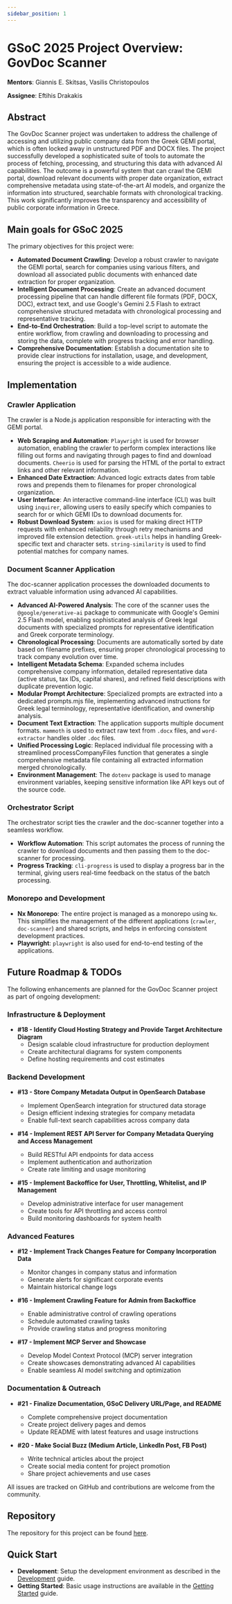 ```yaml
---
sidebar_position: 1
---
```


# GSoC 2025 Project Overview: GovDoc Scanner

**Mentors**: Giannis E. Skitsas, Vasilis Christopoulos

**Assignee**: Eftihis Drakakis

## Abstract

The GovDoc Scanner project was undertaken to address the challenge of accessing and utilizing public company data from the Greek GEMI portal, which is often locked away in unstructured PDF and DOCX files. The project successfully developed a sophisticated suite of tools to automate the process of fetching, processing, and structuring this data with advanced AI capabilities. The outcome is a powerful system that can crawl the GEMI portal, download relevant documents with proper date organization, extract comprehensive metadata using state-of-the-art AI models, and organize the information into structured, searchable formats with chronological tracking. This work significantly improves the transparency and accessibility of public corporate information in Greece.

## Main goals for GSoC 2025

The primary objectives for this project were:

- **Automated Document Crawling**: Develop a robust crawler to navigate the GEMI portal, search for companies using various filters, and download all associated public documents with enhanced date extraction for proper organization.
- **Intelligent Document Processing**: Create an advanced document processing pipeline that can handle different file formats (PDF, DOCX, DOC), extract text, and use Google's Gemini 2.5 Flash to extract comprehensive structured metadata with chronological processing and representative tracking.
- **End-to-End Orchestration**: Build a top-level script to automate the entire workflow, from crawling and downloading to processing and storing the data, complete with progress tracking and error handling.
- **Comprehensive Documentation**: Establish a documentation site to provide clear instructions for installation, usage, and development, ensuring the project is accessible to a wide audience.

## Implementation

### Crawler Application

The crawler is a Node.js application responsible for interacting with the GEMI portal.

- **Web Scraping and Automation**: `Playwright` is used for browser automation, enabling the crawler to perform complex interactions like filling out forms and navigating through pages to find and download documents. `Cheerio` is used for parsing the HTML of the portal to extract links and other relevant information.
- **Enhanced Date Extraction**: Advanced logic extracts dates from table rows and prepends them to filenames for proper chronological organization.
- **User Interface**: An interactive command-line interface (CLI) was built using `inquirer`, allowing users to easily specify which companies to search for or which GEMI IDs to download documents for.
- **Robust Download System**: `axios` is used for making direct HTTP requests with enhanced reliability through retry mechanisms and improved file extension detection. `greek-utils` helps in handling Greek-specific text and character sets. `string-similarity` is used to find potential matches for company names.

### Document Scanner Application

The doc-scanner application processes the downloaded documents to extract valuable information using advanced AI capabilities.

- **Advanced AI-Powered Analysis**: The core of the scanner uses the `@google/generative-ai` package to communicate with Google's Gemini 2.5 Flash model, enabling sophisticated analysis of Greek legal documents with specialized prompts for representative identification and Greek corporate terminology.
- **Chronological Processing**: Documents are automatically sorted by date based on filename prefixes, ensuring proper chronological processing to track company evolution over time.
- **Intelligent Metadata Schema**: Expanded schema includes comprehensive company information, detailed representative data (active status, tax IDs, capital shares), and refined field descriptions with duplicate prevention logic.
- **Modular Prompt Architecture**: Specialized prompts are extracted into a dedicated prompts.mjs file, implementing advanced instructions for Greek legal terminology, representative identification, and ownership analysis.
- **Document Text Extraction**: The application supports multiple document formats. `mammoth` is used to extract raw text from `.docx` files, and `word-extractor` handles older `.doc` files.
- **Unified Processing Logic**: Replaced individual file processing with a streamlined processCompanyFiles function that generates a single comprehensive metadata file containing all extracted information merged chronologically.
- **Environment Management**: The `dotenv` package is used to manage environment variables, keeping sensitive information like API keys out of the source code.

### Orchestrator Script

The orchestrator script ties the crawler and the doc-scanner together into a seamless workflow.

- **Workflow Automation**: This script automates the process of running the crawler to download documents and then passing them to the doc-scanner for processing.
- **Progress Tracking**: `cli-progress` is used to display a progress bar in the terminal, giving users real-time feedback on the status of the batch processing.

### Monorepo and Development

- **Nx Monorepo**: The entire project is managed as a monorepo using `Nx`. This simplifies the management of the different applications (`crawler`, `doc-scanner`) and shared scripts, and helps in enforcing consistent development practices.
- **Playwright**: `playwright` is also used for end-to-end testing of the applications.

## Future Roadmap & TODOs

The following enhancements are planned for the GovDoc Scanner project as part of ongoing development:

### Infrastructure & Deployment

- **#18 - Identify Cloud Hosting Strategy and Provide Target Architecture Diagram**
  - Design scalable cloud infrastructure for production deployment
  - Create architectural diagrams for system components
  - Define hosting requirements and cost estimates

### Backend Development

- **#13 - Store Company Metadata Output in OpenSearch Database**
  - Implement OpenSearch integration for structured data storage
  - Design efficient indexing strategies for company metadata
  - Enable full-text search capabilities across company data

- **#14 - Implement REST API Server for Company Metadata Querying and Access Management**
  - Build RESTful API endpoints for data access
  - Implement authentication and authorization
  - Create rate limiting and usage monitoring

- **#15 - Implement Backoffice for User, Throttling, Whitelist, and IP Management**
  - Develop administrative interface for user management
  - Create tools for API throttling and access control
  - Build monitoring dashboards for system health

### Advanced Features

- **#12 - Implement Track Changes Feature for Company Incorporation Data**
  - Monitor changes in company status and information
  - Generate alerts for significant corporate events
  - Maintain historical change logs

- **#16 - Implement Crawling Feature for Admin from Backoffice**
  - Enable administrative control of crawling operations
  - Schedule automated crawling tasks
  - Provide crawling status and progress monitoring

- **#17 - Implement MCP Server and Showcase**
  - Develop Model Context Protocol (MCP) server integration
  - Create showcases demonstrating advanced AI capabilities
  - Enable seamless AI model switching and optimization

### Documentation & Outreach

- **#21 - Finalize Documentation, GSoC Delivery URL/Page, and README**
  - Complete comprehensive project documentation
  - Create project delivery pages and demos
  - Update README with latest features and usage instructions

- **#20 - Make Social Buzz (Medium Article, LinkedIn Post, FB Post)**
  - Write technical articles about the project
  - Create social media content for project promotion
  - Share project achievements and use cases

All issues are tracked on GitHub and contributions are welcome from the community.

## Repository

The repository for this project can be found [here](https://github.com/flexivian/govdoc-scanner).

## Quick Start

- **Development**: Setup the development environment as described in the [Development](../../installation/Development.md) guide.
- **Getting Started**: Basic usage instructions are available in the [Getting Started](../../installation/Getting%20Started.md) guide.
